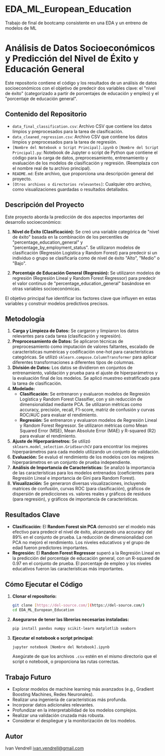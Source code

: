 # EDA_ML_European_Education
Trabajo de final de bootcamp consistente en una EDA y un entreno de modelos de ML
# Análisis de Datos Socioeconómicos y Predicción del Nivel de Éxito y Educación General

Este repositorio contiene el código y los resultados de un análisis de datos socioeconómicos con el objetivo de predecir dos variables clave: el "nivel de éxito" (categorizado a partir de porcentajes de educación y empleo) y el "porcentaje de educación general".

## Contenido del Repositorio

* `data_final_classification.csv`: Archivo CSV que contiene los datos limpios y preprocesados para la tarea de clasificación.
* `data_cleaned_regression.csv`: Archivo CSV que contiene los datos limpios y preprocesados para la tarea de regresión.
* `[Nombre del Notebook o Script Principal].ipynb` o `[Nombre del Script Principal].py`: Notebook de Jupyter o script de Python que contiene el código para la carga de datos, preprocesamiento, entrenamiento y evaluación de los modelos de clasificación y regresión. (Reemplaza con el nombre real de tu archivo principal).
* `README.md`: Este archivo, que proporciona una descripción general del proyecto.
* `[Otros archivos o directorios relevantes]`: Cualquier otro archivo, como visualizaciones guardadas o resultados detallados.

## Descripción del Proyecto

Este proyecto aborda la predicción de dos aspectos importantes del desarrollo socioeconómico:

1.  **Nivel de Éxito (Clasificación):** Se creó una variable categórica de "nivel de éxito" basada en la combinación de los percentiles de "percentage\_education\_general" y "percentage\_by\_employment\_status". Se utilizaron modelos de clasificación (Regresión Logística y Random Forest) para predecir si un individuo o grupo se clasificaría como de nivel de éxito "Alto", "Medio" o "Bajo".

2.  **Porcentaje de Educación General (Regresión):** Se utilizaron modelos de regresión (Regresión Lineal y Random Forest Regressor) para predecir el valor continuo de "percentage\_education\_general" basándose en otras variables socioeconómicas.

El objetivo principal fue identificar los factores clave que influyen en estas variables y construir modelos predictivos precisos.

## Metodología

1.  **Carga y Limpieza de Datos:** Se cargaron y limpiaron los datos relevantes para cada tarea (clasificación y regresión).
2.  **Preprocesamiento de Datos:** Se aplicaron técnicas de preprocesamiento como imputación de valores faltantes, escalado de características numéricas y codificación one-hot para características categóricas. Se utilizó `sklearn.compose.ColumnTransformer` para aplicar diferentes transformaciones a diferentes tipos de columnas.
3.  **División de Datos:** Los datos se dividieron en conjuntos de entrenamiento, validación y prueba para el ajuste de hiperparámetros y la evaluación final de los modelos. Se aplicó muestreo estratificado para la tarea de clasificación.
4.  **Modelado:**
    * **Clasificación:** Se entrenaron y evaluaron modelos de Regresión Logística y Random Forest Classifier, con y sin reducción de dimensionalidad mediante PCA. Se utilizaron métricas como accuracy, precisión, recall, F1-score, matriz de confusión y curvas ROC/AUC para evaluar el rendimiento.
    * **Regresión:** Se entrenaron y evaluaron modelos de Regresión Lineal y Random Forest Regressor. Se utilizaron métricas como Mean Squared Error (MSE), Mean Absolute Error (MAE) y R-squared (R2) para evaluar el rendimiento.
5.  **Ajuste de Hiperparámetros:** Se utilizó `sklearn.model_selection.GridSearchCV` para encontrar los mejores hiperparámetros para cada modelo utilizando un conjunto de validación.
6.  **Evaluación:** Se evaluó el rendimiento de los modelos con los mejores hiperparámetros en un conjunto de prueba independiente.
7.  **Análisis de Importancia de Características:** Se analizó la importancia de las características para los modelos entrenados (coeficientes para Regresión Lineal e importancia de Gini para Random Forest).
8.  **Visualización:** Se generaron diversas visualizaciones, incluyendo matrices de confusión, curvas ROC (para clasificación), gráficos de dispersión de predicciones vs. valores reales y gráficos de residuos (para regresión), y gráficos de importancia de características.

## Resultados Clave

* **Clasificación:** El **Random Forest sin PCA** demostró ser el modelo más efectivo para predecir el nivel de éxito, alcanzando una accuracy del 89% en el conjunto de prueba. La reducción de dimensionalidad con PCA no mejoró el rendimiento. Los niveles educativos y el grupo de edad fueron predictores importantes.
* **Regresión:** El **Random Forest Regressor** superó a la Regresión Lineal en la predicción del porcentaje de educación general, con un R-squared de 0.97 en el conjunto de prueba. El porcentaje de empleo y los niveles educativos fueron las características más importantes.

## Cómo Ejecutar el Código

1.  **Clonar el repositorio:**
    ```bash
    git clone [https://del-source.com/](https://del-source.com/)
    cd EDA_ML_European_Education
    ```
2.  **Asegurarse de tener las librerías necesarias instaladas:**
    ```bash
    pip install pandas numpy scikit-learn matplotlib seaborn
    ```
3.  **Ejecutar el notebook o script principal:**
    ```bash
    jupyter notebook [Nombre del Notebook].ipynb
    ```
    Asegúrate de que los archivos `.csv` estén en el mismo directorio que el script o notebook, o proporciona las rutas correctas.

## Trabajo Futuro

* Explorar modelos de machine learning más avanzados (e.g., Gradient Boosting Machines, Redes Neuronales).
* Realizar una ingeniería de características más profunda.
* Incorporar datos adicionales relevantes.
* Profundizar en la interpretabilidad de los modelos complejos.
* Realizar una validación cruzada más robusta.
* Considerar el despliegue y la monitorización de los modelos.

## Autor

Ivan Vendrell
ivan.vendrell@gmail.com


